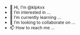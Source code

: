 - 👋 Hi, I’m @klpkvx
- 👀 I’m interested in ...
- 🌱 I’m currently learning ...
- 💞️ I’m looking to collaborate on ...
- 📫 How to reach me ...

<!---
klpkvx/klpkvx is a ✨ special ✨ repository because its `README.md` (this file) appears on your GitHub profile.
You can click the Preview link to take a look at your changes.
--->
